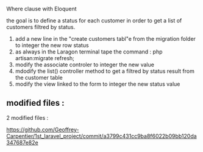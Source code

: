 
Where clause with Eloquent 

the goal is to define a status for each customer in order to get a list of customers filtred by status.

1) add a new line in the "create customers tabl"e from the migration folder to integer the new row status
2) as always in the Laragon terminal tape the command : php artisan:migrate refresh;
3) modify the associate controler to integer the new value
4) mdodify the list() controller method to get a filtred by status result from the customer table
5) modify the view linked to the form to integer the new status value 

modified files :
----------------

2 modified files :

https://github.com/Geoffrey-Carpentier/1st_laravel_project/commit/a3799c431cc9ba8f6022b09bb120da347687e82e


